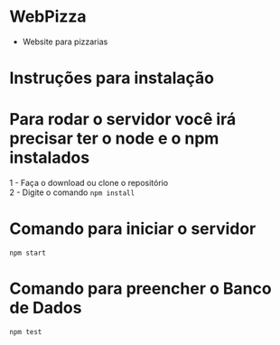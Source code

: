 # WebPizza

- Website para pizzarias

# Instruções para instalação

  <h1>Para rodar o servidor você irá precisar ter o node e o npm instalados</h1>

  1 - Faça o download ou clone o repositório<br>
  2 - Digite o comando <code>npm install</code>

# Comando para iniciar o servidor

 <code>npm start</code>

# Comando para preencher o Banco de Dados

 <code>npm test</code>